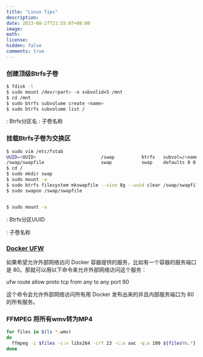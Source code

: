 ```yaml
---
title: "Linux Tips"
description: 
date: 2023-08-27T21:55:07+08:00
image: 
math: 
license: 
hidden: false
comments: true
---
```


### 创建顶级Btrfs子卷

```bash
$ fdisk -l
$ sudo mount /dev/<part> -o subvolid=5 /mnt
$ cd /mnt
$ sudo btrfs subvolume create <name>
$ sudo btrfs subvolume list /
```

<part>: Btrfs分区名
<name>: 子卷名称

### 挂载Btrfs子卷为交换区

```bash
$ sudo vim /etc/fstab
UUID=<UUID>                        /swap          btrfs   subvol=/<name>,defaults 0 0
/swap/swapfile                     swap           swap    defaults 0 0
$ cd /
$ sudo mkdir swap
$ sudo mount -a
$ sudo btrfs filesystem mkswapfile --size 8g --uuid clear /swap/swapfile
$ sudo swapon /swap/swapfile


$ sudo mount -a
```

<UUID> : Btrfs分区UUID

<name>: 子卷名称

### [Docker UFW](https://github.com/chaifeng/ufw-docker?tab=readme-ov-file#ufw-docker-%E5%B7%A5%E5%85%B7)

如果希望允许外部网络访问 Docker 容器提供的服务，比如有一个容器的服务端口是 80。那就可以用以下命令来允许外部网络访问这个服务：

ufw route allow proto tcp from any to any port 80

这个命令会允许外部网络访问所有用 Docker 发布出来的并且内部服务端口为 80 的所有服务。

### FFMPEG 将所有wmv转为MP4
```bash
for files in $(ls *.wmv)
do
  ffmpeg -i $files -c:v libx264 -crf 23 -c:a aac -q:a 100 ${files%%.*}.mp4
done
```
